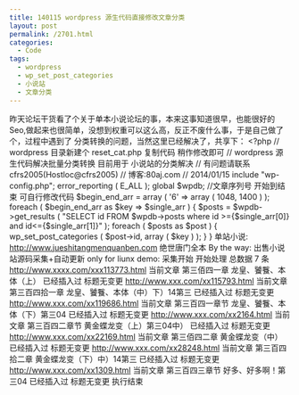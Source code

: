 ```yaml
---
title: 140115 wordpress 源生代码直接修改文章分类
layout: post
permalink: /2701.html
categories:
  - Code
tags:
  - wordpress
  - wp_set_post_categories
  - 小说站
  - 文章分类
---
```

昨天论坛干货看了个关于单本小说论坛的事，本来这事知道很早，也能很好的Seo,做起来也很简单，没想到权重可以这么高，反正不废什么事，于是自己做了个，过程中遇到了 分类转换的问题，当然这里已经解决了，共享下： <?php // wordpress 目录新建个 reset\_cat.php 复制代码 稍作修改即可 // wordpress 源生代码解决批量分类转换 目前用于 小说站的分类解决 // 有问题请联系 cfrs2005(Hostloc@cfrs2005) // 博客:80aj.com // 2014/01/15 include "wp-config.php"; error\_reporting ( E\_ALL ); global $wpdb; //文章序列号 开始到结束 可自行修改代码 $begin\_end\_arr = array ( '6' => array ( 1048, 1400 ) ); foreach ( $begin\_end\_arr as $key => $single\_arr ) { $posts = $wpdb->get\_results ( "SELECT id FROM $wpdb->posts where id >={$single\_arr[0]} and id<={$single\_arr[1]}" ); foreach ( $posts as $post ) { wp\_set\_post\_categories ( $post->id, array ( $key ) ); } } 单站小说: http://www.jueshitangmenquanben.com 绝世唐门全本 By the way: 出售小说站源码采集+自动更新 only for liunx demo: 采集开始 开始处理 总数据 7 条 http://www.xxxx.com/xxx113773.html 当前文章 第三佰四一章 龙皇、饕餮、本体（上） 已经插入过 标题无变更 http://www.xxx.com/xx115793.html 当前文章 第三百四拾一章 龙皇、饕餮、本体（中）下）14第三 已经插入过 标题无变更 http://www.xxx.com/xx119686.html 当前文章 第三百四一章节 龙皇、饕餮、本体（下）第三04 已经插入过 标题无变更 http://www.xxx.com/xx2164.html 当前文章 第三百四二章节 黄金蝶龙变（上）第三04中） 已经插入过 标题无变更 http://www.xxx.com/xx22169.html 当前文章 第三佰四二章 黄金蝶龙变（中） 已经插入过 标题无变更 http://www.xxx.com/xx28248.html 当前文章 第三百四拾二章 黄金蝶龙变（下）中）14第三 已经插入过 标题无变更 http://www.xxx.com/xx1309.html 当前文章 第三百四三章节 好多、好多啊！第三04 已经插入过 标题无变更 执行结束